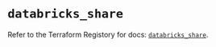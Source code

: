 # `databricks_share`

Refer to the Terraform Registory for docs: [`databricks_share`](https://registry.terraform.io/providers/databricks/databricks/1.16.0/docs/resources/share).
